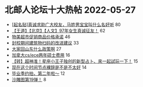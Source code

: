 # 北邮人论坛十大热帖 2022-05-27

- [[起名贴]真诚求助广大校友，马姓男宝宝叫什么名好听](https://bbs.byr.cn/article/Feeling/3188452) 80
- [【王道】【北京】【人文】97年女生真诚征友！](https://bbs.byr.cn/article/Friends/2025010) 62
- [物美超市促销商品价格承诺](https://bbs.byr.cn/article/Food/520001) 46
- [封校期间建筑物扫码的改进建议](https://bbs.byr.cn/article/Talking/6348318) 33
- [大家回山东什么政策啊](https://bbs.byr.cn/article/Shandong/421840) 27
- [加拿大cs/ece两年硕士费用](https://bbs.byr.cn/article/GoAbroad/386261) 16
- [【转】超神准！星座小王子独创的新型占卜、來一起試玩一下！](https://bbs.byr.cn/article/Constellations/326533) 15
- [现在这个时间节点裸辞是不是不太好](https://bbs.byr.cn/article/WorkLife/1186576) 14
- [毕业季约拍，第二年啦～](https://bbs.byr.cn/article/Photo/273170) 12
- [沙雕图第19弹！](https://bbs.byr.cn/article/Picture/3322353) 8


